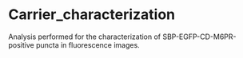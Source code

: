 # Carrier_characterization
Analysis performed for the characterization of SBP-EGFP-CD-M6PR-positive puncta in fluorescence images. 

